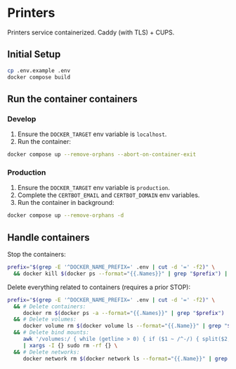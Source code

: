 # Printers

Printers service containerized.
Caddy (with TLS) + CUPS.

## Initial Setup

```sh
cp .env.example .env
docker compose build
```

## Run the container containers

### Develop

1) Ensure the `DOCKER_TARGET` env variable is `localhost`.
2) Run the container:
```sh
docker compose up --remove-orphans --abort-on-container-exit
```

### Production

1) Ensure the `DOCKER_TARGET` env variable is `production`.
2) Complete the `CERTBOT_EMAIL` and `CERTBOT_DOMAIN` env variables.
3) Run the container in background:
```sh
docker compose up --remove-orphans -d
```

## Handle containers

Stop the containers:
```sh
prefix="$(grep -E '^DOCKER_NAME_PREFIX=' .env | cut -d '=' -f2)" \
  && docker kill $(docker ps --format="{{.Names}}" | grep "$prefix") || true
```

Delete everything related to containers (requires a prior STOP):
```sh
prefix="$(grep -E '^DOCKER_NAME_PREFIX=' .env | cut -d '=' -f2)" \
  && # Delete containers:
     docker rm $(docker ps -a --format="{{.Names}}" | grep "$prefix") || true \
  && # Delete volumes:
     docker volume rm $(docker volume ls --format="{{.Name}}" | grep "$prefix") || true \
  && # Delete bind mounts:
     awk '/volumes:/ { while (getline > 0) { if ($1 ~ /^-/) { split($2, parts, ":"); if (parts[1] ~ /^\.\//) { print parts[1] } } else { break } } }' docker-compose.yml \
     | xargs -I {} sudo rm -rf {} \
  && # Delete networks:
     docker network rm $(docker network ls --format="{{.Name}}" | grep "$prefix") || true
```
